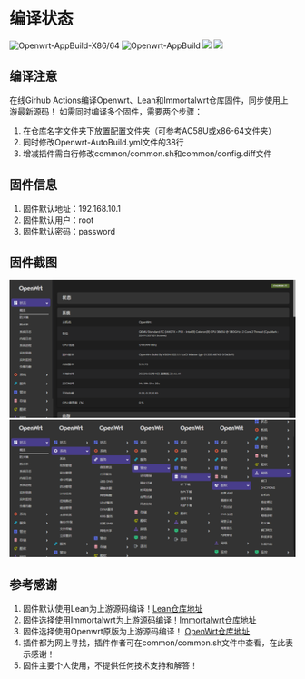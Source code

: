 # 编译状态

![Openwrt-AppBuild-X86/64](https://github.com/somemoo/OpenWrt/workflows/Openwrt-x86-64-App/badge.svg)
![Openwrt-AppBuild](https://github.com/somemoo/OpenWrt/workflows/Openwrt-AutoBuild/badge.svg)
[![](https://img.shields.io/github/release-pre/somemoo/OpenWrt.svg)](https://github.com/somemoo/OpenWrt/releases)
[![](https://img.shields.io/github/license/mashape/apistatus.svg)](https://github.com/somemoo/OpenWrt)

## 编译注意

在线Girhub Actions编译Openwrt、Lean和Immortalwrt仓库固件，同步使用上游最新源码！
如需同时编译多个固件，需要两个步骤：
1. 在仓库名字文件夹下放置配置文件夹（可参考AC58U或x86-64文件夹）
2. 同时修改Openwrt-AutoBuild.yml文件的38行
3. 增减插件需自行修改common/common.sh和common/config.diff文件

## 固件信息

1. 固件默认地址：192.168.10.1
2. 固件默认用户：root
3. 固件默认密码：password

## 固件截图

![xm1](Pic/状态.png)
![xm2](Pic/插件.png)

## 参考感谢

1. 固件默认使用Lean为上游源码编译！[Lean仓库地址](https://github.com/coolsnowwolf/lede "https://github.com/coolsnowwolf/lede")
2. 固件选择使用Immortalwrt为上游源码编译！[Immortalwrt仓库地址](https://github.com/immortalwrt/immortalwrt "https://github.com/immortalwrt/immortalwrt")
3. 固件选择使用Openwrt原版为上游源码编译！ [OpenWrt仓库地址](https://github.com/openwrt/openwrt)
4. 插件都为网上寻找，插件作者可在common/common.sh文件中查看，在此表示感谢！
5. 固件主要个人使用，不提供任何技术支持和解答！
